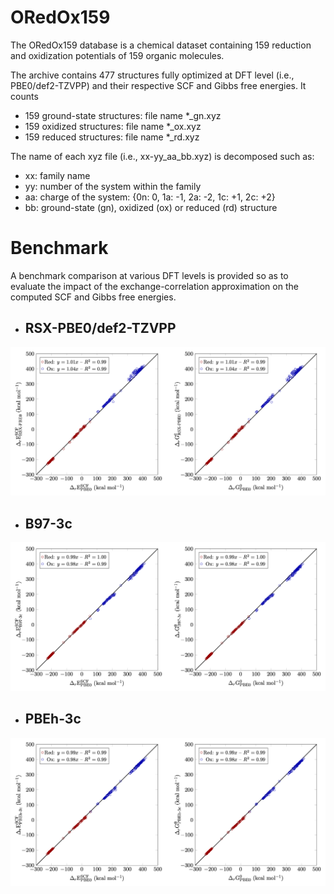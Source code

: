 # ORedOx159
The ORedOx159 database is a chemical dataset containing 159 reduction and oxidization potentials of 159 organic molecules.

The archive contains 477 structures fully optimized at DFT level (i.e., PBE0/def2-TZVPP) and their respective SCF and Gibbs free energies. It counts
- 159 ground-state structures: file name *_gn.xyz
- 159 oxidized structures: file name *_ox.xyz
- 159 reduced structures: file name *_rd.xyz

The name of each xyz file (i.e., xx-yy_aa_bb.xyz) is decomposed such as:
- xx: family name
- yy: number of the system within the family
- aa: charge of the system: {0n: 0, 1a: -1, 2a: -2, 1c: +1, 2c: +2}
- bb: ground-state (gn), oxidized (ox) or reduced (rd) structure

# Benchmark
A benchmark comparison at various DFT levels is provided so as to evaluate the impact of the exchange-correlation approximation on the computed SCF and Gibbs free energies.
- ## RSX-PBE0/def2-TZVPP

![alt text](https://github.com/ANRMoMoPlasm/ORedOx159/blob/main/benchmark/ORedOx159_RSX-PBE0.png)

- ## B97-3c

![alt text](https://github.com/ANRMoMoPlasm/ORedOx159/blob/main/benchmark/ORedOx159_B97-3c.png)

- ## PBEh-3c

![alt text](https://github.com/ANRMoMoPlasm/ORedOx159/blob/main/benchmark/ORedOx159_PBEh-3c.png)
